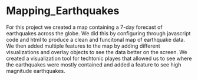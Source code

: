 # Mapping_Earthquakes

For this project we created a map containing a 7-day forecast of earthquakes across the globe. We did this by configuring through javascript code and html to produce a clean and funcitonal map of earthquake data. We then added multiple features to the map by adding different visualizations and overlay objects to see the data better on the screen. We created a visualization tool for techtonic playes that allowed us to see where the earthquakes were mostly contained and added a feature to see high magnitude earthquakes. 
